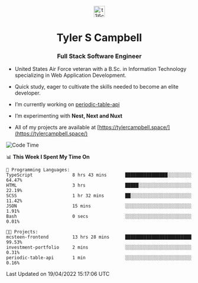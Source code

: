 <p align="center">
<a href="https://www.linkedin.com/in/t36campbell" target="blank"><img align="center" src="https://ik.imagekit.io/t36campbell/Portfolio/linkedin.png.original_m8bbGgPh6.png" alt="t36campbell" height="30" width="30" /></a>
</p>
<h1 align="center">Tyler S Campbell</h1>
<h3 align="center">Full Stack Software Engineer</h3>

* United States Air Force veteran with a B.Sc. in Information Technology specializing in Web Application Development. 

* Quick study, eager to cultivate the skills needed to become an elite developer.

* I’m currently working on [periodic-table-api](https://github.com/t36campbell/periodic-table-api)

* I’m experimenting with **Nest, Next and Nuxt**

* All of my projects are available at [https://tylercampbell.space/](https://tylercampbell.space/)

<!--START_SECTION:waka-->
![Code Time](http://img.shields.io/badge/Code%20Time-1%2C576%20hrs%2038%20mins-blue)

📊 **This Week I Spent My Time On** 

```text
💬 Programming Languages: 
TypeScript               8 hrs 43 mins       ████████████████░░░░░░░░░   64.47% 
HTML                     3 hrs               █████░░░░░░░░░░░░░░░░░░░░   22.19% 
SCSS                     1 hr 32 mins        ██░░░░░░░░░░░░░░░░░░░░░░░   11.42% 
JSON                     15 mins             ░░░░░░░░░░░░░░░░░░░░░░░░░   1.91% 
Bash                     0 secs              ░░░░░░░░░░░░░░░░░░░░░░░░░   0.01%

🐱‍💻 Projects: 
mcsteen-frontend         13 hrs 28 mins      █████████████████████████   99.53% 
investment-portfolio     2 mins              ░░░░░░░░░░░░░░░░░░░░░░░░░   0.31% 
periodic-table-api       1 min               ░░░░░░░░░░░░░░░░░░░░░░░░░   0.16%

```


 Last Updated on 19/04/2022 15:17:06 UTC
<!--END_SECTION:waka-->
